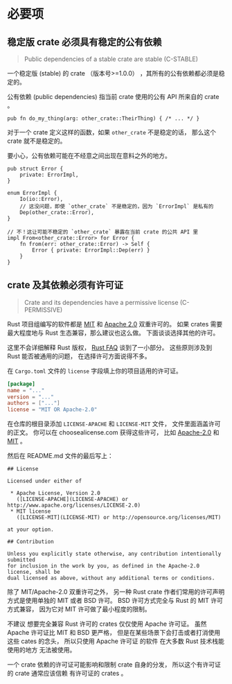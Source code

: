 # 必要项


<a id="c-stable"></a>
## 稳定版 crate 必须具有稳定的公有依赖 

> Public dependencies of a stable crate are stable (C-STABLE)

一个稳定版 (stable) 的 crate （版本号>=1.0.0） ，其所有的公有依赖都必须是稳定的。

公有依赖 (public dependencies) 指当前 crate 使用的公有 API 所来自的 crate 。

```rust,ignored
pub fn do_my_thing(arg: other_crate::TheirThing) { /* ... */ }
```

对于一个 crate 定义这样的函数，如果 `other_crate` 不是稳定的话，
那么这个 crate 就不是稳定的。

要小心，公有依赖可能在不经意之间出现在意料之外的地方。

```rust,ignored
pub struct Error {
    private: ErrorImpl,
}

enum ErrorImpl {
    Io(io::Error),
    // 这没问题，即使 `other_crate` 不是稳定的，因为 `ErrorImpl` 是私有的
    Dep(other_crate::Error),
}

// 不！这让可能不稳定的 `other_crate` 暴露在当前 crate 的公共 API 里
impl From<other_crate::Error> for Error {
    fn from(err: other_crate::Error) -> Self {
        Error { private: ErrorImpl::Dep(err) }
    }
}
```


<a id="c-permissive"></a>
## crate 及其依赖必须有许可证 

> Crate and its dependencies have a permissive license (C-PERMISSIVE)

Rust 项目组编写的软件都是 [MIT] 和 [Apache 2.0] 双重许可的。
如果 crates 需要最大程度地与 Rust 生态兼容，那么建议也这么做。
下面谈谈选择其他的许可。

这里不会详细解释 Rust 版权， [Rust FAQ] 谈到了一小部分。
这些原则涉及到 Rust 能否被通用的问题，
在选择许可方面说得不多。

[MIT]: https://github.com/rust-lang/rust/blob/master/LICENSE-MIT
[Apache 2.0]: https://github.com/rust-lang/rust/blob/master/LICENSE-APACHE
[Rust FAQ]: https://github.com/dtolnay/rust-faq#why-a-dual-mitasl2-license

在 `Cargo.toml` 文件的 `license` 字段填上你的项目适用的许可证。

```toml
[package]
name = "..."
version = "..."
authors = ["..."]
license = "MIT OR Apache-2.0"
```

在仓库的根目录添加 `LICENSE-APACHE` 和 `LICENSE-MIT` 文件，
文件里面涵盖许可的正文。
你可以在 choosealicense.com 获得这些许可，
比如 [Apache-2.0](https://choosealicense.com/licenses/apache-2.0/)
和 [MIT](https://choosealicense.com/licenses/mit/) 。

然后在 README.md 文件的最后写上：

```
## License

Licensed under either of

 * Apache License, Version 2.0
   ([LICENSE-APACHE](LICENSE-APACHE) or http://www.apache.org/licenses/LICENSE-2.0)
 * MIT license
   ([LICENSE-MIT](LICENSE-MIT) or http://opensource.org/licenses/MIT)

at your option.

## Contribution

Unless you explicitly state otherwise, any contribution intentionally submitted
for inclusion in the work by you, as defined in the Apache-2.0 license, shall be
dual licensed as above, without any additional terms or conditions.
```

除了 MIT/Apache-2.0 双重许可之外，
另一种 Rust crate 作者们常用的许可声明方式是使用单独的 MIT 或者 BSD 许可。
BSD 许可方式完全与 Rust 的 MIT 许可方式兼容，
因为它对 MIT 许可做了最小程度的限制。

不建议 想要完全兼容 Rust 许可的 crates 仅仅使用 Apache 许可证。
虽然 Apache 许可证比 MIT 和 BSD 更严格，
但是在某些场景下会打击或者打消使用这些 cates 的念头，
所以只使用 Apache 许可证 的软件 在大多数 Rust 技术栈能使用的地方 无法被使用。

一个 crate 依赖的许可证可能影响和限制 crate 自身的分发，
所以这个有许可证的 crate 通常应该信赖 有许可证的 crates 。
